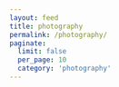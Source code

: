```yaml
---
layout: feed
title: photography
permalink: /photography/
paginate:
  limit: false
  per_page: 10
  category: 'photography'
---
```


